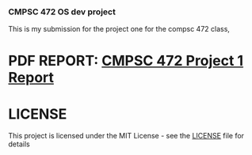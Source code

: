 ### CMPSC 472 OS dev project

This is my submission for the project one for the compsc 472 class,

# PDF REPORT: [CMPSC 472 Project 1 Report](./CMPSC_472_Project_1_Report.pdf)

# LICENSE

This project is licensed under the MIT License - see the [LICENSE](./LICENSE) file for details
